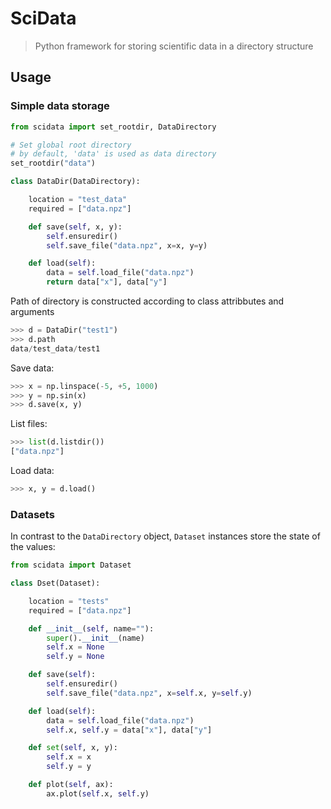 # SciData

> Python framework for storing scientific data in a directory structure

## Usage

### Simple data storage

````python
from scidata import set_rootdir, DataDirectory

# Set global root directory
# by default, 'data' is used as data directory
set_rootdir("data")

class DataDir(DataDirectory):

    location = "test_data"
    required = ["data.npz"]

    def save(self, x, y):
        self.ensuredir()
        self.save_file("data.npz", x=x, y=y)

    def load(self):
        data = self.load_file("data.npz")
        return data["x"], data["y"]
````

Path of directory is constructed according to class attribbutes and arguments
````python
>>> d = DataDir("test1")
>>> d.path
data/test_data/test1
````

Save data:
````python
>>> x = np.linspace(-5, +5, 1000)
>>> y = np.sin(x)
>>> d.save(x, y)
````

List files:
````python
>>> list(d.listdir())
["data.npz"]
````

Load data:
````python
>>> x, y = d.load()
````

### Datasets

In contrast to the ``DataDirectory`` object, ``Dataset`` instances store the state of
the values:

````python
from scidata import Dataset

class Dset(Dataset):

    location = "tests"
    required = ["data.npz"]

    def __init__(self, name=""):
        super().__init__(name)
        self.x = None
        self.y = None

    def save(self):
        self.ensuredir()
        self.save_file("data.npz", x=self.x, y=self.y)

    def load(self):
        data = self.load_file("data.npz")
        self.x, self.y = data["x"], data["y"]

    def set(self, x, y):
        self.x = x
        self.y = y

    def plot(self, ax):
        ax.plot(self.x, self.y)
````
